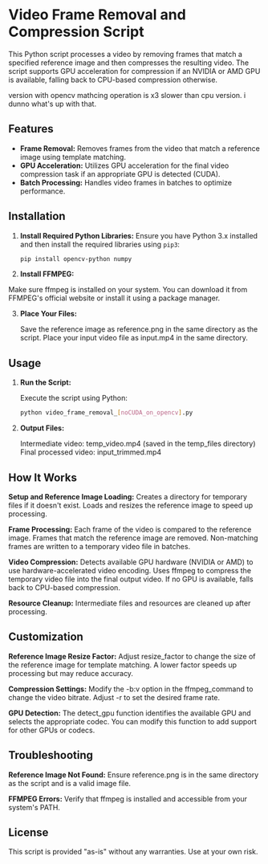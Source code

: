 # Video Frame Removal and Compression Script

This Python script processes a video by removing frames that match a specified reference image and then compresses the resulting video. The script supports GPU acceleration for compression if an NVIDIA or AMD GPU is available, falling back to CPU-based compression otherwise.

version with opencv mathcing operation is x3 slower than cpu version. i dunno what's up with that.

## Features

- **Frame Removal:** Removes frames from the video that match a reference image using template matching.
- **GPU Acceleration:** Utilizes GPU acceleration for the final video compression task if an appropriate GPU is detected (CUDA).
- **Batch Processing:** Handles video frames in batches to optimize performance.

## Installation

1. **Install Required Python Libraries:**
   Ensure you have Python 3.x installed and then install the required libraries using `pip3`:
   ```bash
   pip install opencv-python numpy

2. **Install FFMPEG:**

Make sure ffmpeg is installed on your system. You can download it from FFMPEG's official website or install it using a package manager.

3. **Place Your Files:**

    Save the reference image as reference.png in the same directory as the script.
    Place your input video file as input.mp4 in the same directory.


## Usage

1. **Run the Script:**

    Execute the script using Python:

   ```bash
   python video_frame_removal_[noCUDA_on_opencv].py

2. **Output Files:**

    Intermediate video: temp_video.mp4 (saved in the temp_files directory)
    Final processed video: input_trimmed.mp4

## How It Works

**Setup and Reference Image Loading:**
Creates a directory for temporary files if it doesn't exist.
Loads and resizes the reference image to speed up processing.

**Frame Processing:**
Each frame of the video is compared to the reference image.
Frames that match the reference image are removed.
Non-matching frames are written to a temporary video file in batches.

**Video Compression:**
Detects available GPU hardware (NVIDIA or AMD) to use hardware-accelerated video encoding.
Uses ffmpeg to compress the temporary video file into the final output video.
If no GPU is available, falls back to CPU-based compression.
        
**Resource Cleanup:**
Intermediate files and resources are cleaned up after processing.

## Customization

**Reference Image Resize Factor:**
Adjust resize_factor to change the size of the reference image for template matching. A lower factor speeds up processing but may reduce accuracy.

**Compression Settings:**
Modify the -b:v option in the ffmpeg_command to change the video bitrate. Adjust -r to set the desired frame rate.

**GPU Detection:**
The detect_gpu function identifies the available GPU and selects the appropriate codec. You can modify this function to add support for other GPUs or codecs.

## Troubleshooting

**Reference Image Not Found:**
Ensure reference.png is in the same directory as the script and is a valid image file.

**FFMPEG Errors:**
Verify that ffmpeg is installed and accessible from your system's PATH.

## License
This script is provided "as-is" without any warranties. Use at your own risk.
